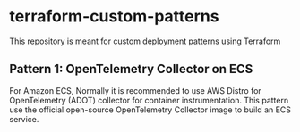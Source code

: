 # terraform-custom-patterns


This repository is meant for custom deployment patterns using Terraform

## Pattern 1: OpenTelemetry Collector on ECS

For Amazon ECS, Normally it is recommended to use AWS Distro for OpenTelemetry (ADOT) collector for container instrumentation. This pattern use the official open-source OpenTelemetry Collector image to build an ECS service.






